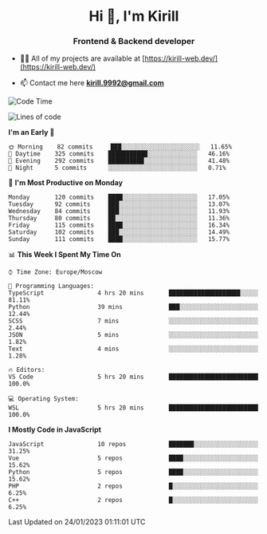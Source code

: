 <h1 align="center">Hi 👋, I'm Kirill</h1>
<h3 align="center">Frontend & Backend developer</h3>

- 👨‍💻 All of my projects are available at [https://kirill-web.dev/](https://kirill-web.dev/)

- 📫 Contact me here **kirill.9992@gmail.com**











<!--START_SECTION:waka-->
![Code Time](http://img.shields.io/badge/Code%20Time-1%2C252%20hrs%2014%20mins-blue)

![Lines of code](https://img.shields.io/badge/From%20Hello%20World%20I%27ve%20Written-532%20Thousand%20lines%20of%20code-blue)

**I'm an Early 🐤** 

```text
🌞 Morning    82 commits     ███░░░░░░░░░░░░░░░░░░░░░░   11.65% 
🌆 Daytime    325 commits    ███████████░░░░░░░░░░░░░░   46.16% 
🌃 Evening    292 commits    ██████████░░░░░░░░░░░░░░░   41.48% 
🌙 Night      5 commits      ░░░░░░░░░░░░░░░░░░░░░░░░░   0.71%

```
📅 **I'm Most Productive on Monday** 

```text
Monday       120 commits    ████░░░░░░░░░░░░░░░░░░░░░   17.05% 
Tuesday      92 commits     ███░░░░░░░░░░░░░░░░░░░░░░   13.07% 
Wednesday    84 commits     ███░░░░░░░░░░░░░░░░░░░░░░   11.93% 
Thursday     80 commits     ██░░░░░░░░░░░░░░░░░░░░░░░   11.36% 
Friday       115 commits    ████░░░░░░░░░░░░░░░░░░░░░   16.34% 
Saturday     102 commits    ███░░░░░░░░░░░░░░░░░░░░░░   14.49% 
Sunday       111 commits    ████░░░░░░░░░░░░░░░░░░░░░   15.77%

```


📊 **This Week I Spent My Time On** 

```text
⌚︎ Time Zone: Europe/Moscow

💬 Programming Languages: 
TypeScript               4 hrs 20 mins       ████████████████████░░░░░   81.11% 
Python                   39 mins             ███░░░░░░░░░░░░░░░░░░░░░░   12.44% 
SCSS                     7 mins              ░░░░░░░░░░░░░░░░░░░░░░░░░   2.44% 
JSON                     5 mins              ░░░░░░░░░░░░░░░░░░░░░░░░░   1.82% 
Text                     4 mins              ░░░░░░░░░░░░░░░░░░░░░░░░░   1.28%

🔥 Editors: 
VS Code                  5 hrs 20 mins       █████████████████████████   100.0%

💻 Operating System: 
WSL                      5 hrs 20 mins       █████████████████████████   100.0%

```

**I Mostly Code in JavaScript** 

```text
JavaScript               10 repos            ███████░░░░░░░░░░░░░░░░░░   31.25% 
Vue                      5 repos             ████░░░░░░░░░░░░░░░░░░░░░   15.62% 
Python                   5 repos             ████░░░░░░░░░░░░░░░░░░░░░   15.62% 
PHP                      2 repos             █░░░░░░░░░░░░░░░░░░░░░░░░   6.25% 
C++                      2 repos             █░░░░░░░░░░░░░░░░░░░░░░░░   6.25%

```



 Last Updated on 24/01/2023 01:11:01 UTC
<!--END_SECTION:waka-->
